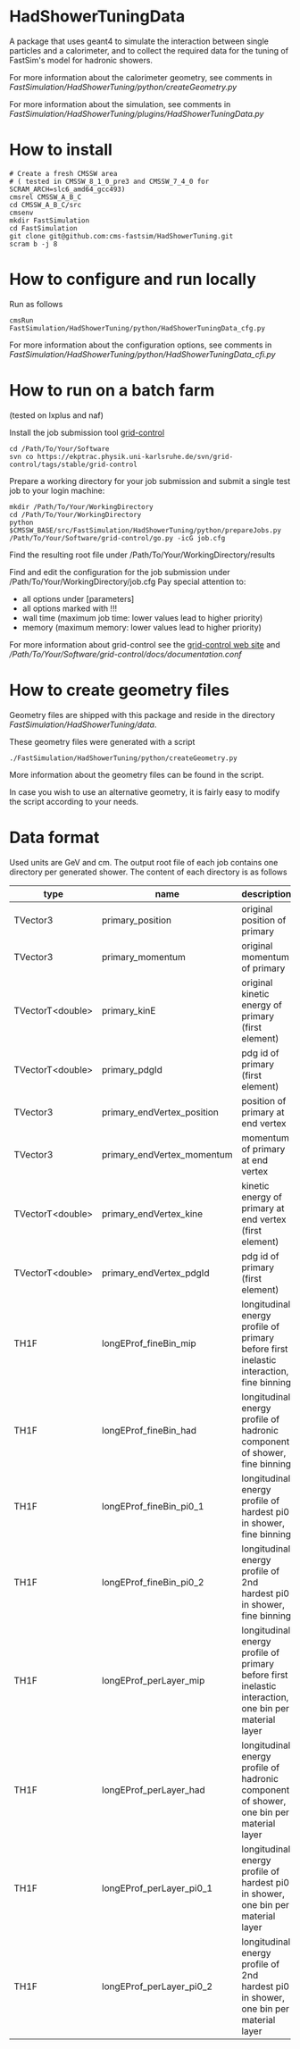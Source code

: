 # HadShowerTuningData

A package that uses geant4 to simulate the interaction between single particles and a calorimeter,
and to collect the required data for the tuning of FastSim's model for hadronic showers.

For more information about the calorimeter geometry, see comments in *FastSimulation/HadShowerTuning/python/createGeometry.py*

For more information about the simulation, see comments in *FastSimulation/HadShowerTuning/plugins/HadShowerTuningData.py*

# How to install

    # Create a fresh CMSSW area 
    # ( tested in CMSSW_8_1_0_pre3 and CMSSW_7_4_0 for SCRAM_ARCH=slc6_amd64_gcc493)
    cmsrel CMSSW_A_B_C
    cd CMSSW_A_B_C/src
    cmsenv
    mkdir FastSimulation
    cd FastSimulation
    git clone git@github.com:cms-fastsim/HadShowerTuning.git
    scram b -j 8

# How to configure and run locally

Run as follows

    cmsRun FastSimulation/HadShowerTuning/python/HadShowerTuningData_cfg.py

For more information about the configuration options, see comments in 
*FastSimulation/HadShowerTuning/python/HadShowerTuningData_cfi.py*

# How to run on a batch farm

(tested on lxplus and naf)

Install the job submission tool [grid-control](https://ekptrac.physik.uni-karlsruhe.de/trac/grid-control)

    cd /Path/To/Your/Software
    svn co https://ekptrac.physik.uni-karlsruhe.de/svn/grid-control/tags/stable/grid-control
   
Prepare a working directory for your job submission and submit a single test job to your login machine:

    mkdir /Path/To/Your/WorkingDirectory
    cd /Path/To/Your/WorkingDirectory
    python $CMSSW_BASE/src/FastSimulation/HadShowerTuning/python/prepareJobs.py
    /Path/To/Your/Software/grid-control/go.py -icG job.cfg

Find the resulting root file under /Path/To/Your/WorkingDirectory/results

Find and edit the configuration for the job submission under /Path/To/Your/WorkingDirectory/job.cfg
Pay special attention to:
   * all options under [parameters]
   * all options marked with !!!
   * wall time (maximum job time: lower values lead to higher priority)
   * memory (maximum memory: lower values lead to higher priority)

For more information about grid-control see the [grid-control web site](https://ekptrac.physik.uni-karlsruhe.de/trac/grid-control) and */Path/To/Your/Software/grid-control/docs/documentation.conf*

# How to create geometry files

Geometry files are shipped with this package and reside in the directory *FastSimulation/HadShowerTuning/data*.

These geometry files were generated with a script

    ./FastSimulation/HadShowerTuning/python/createGeometry.py

More information about the geometry files can be found in the script.

In case you wish to use an alternative geometry, 
it is fairly easy to modify the script according to your needs.

# Data format

Used units are GeV and cm.
The output root file of each job contains one directory per generated shower.
The content of each directory is as follows

| type      | name             | description                  | 
|-----------|------------------|------------------------------|
| TVector3	| primary_position | original position of primary |
| TVector3	|primary_momentum  | original momentum of primary |
| TVectorT\<double\> | primary_kinE | original kinetic energy of primary (first element) |	
| TVectorT\<double\> | primary_pdgId | pdg id of primary (first element) |	
| TVector3	| primary_endVertex_position | position of primary at end vertex |
| TVector3	| primary_endVertex_momentum | momentum of primary at end vertex |
| TVectorT\<double\>	| primary_endVertex_kine | kinetic energy of primary at end vertex (first element) |	
| TVectorT\<double\>	| primary_endVertex_pdgId | pdg id of primary (first element) |
| TH1F | longEProf_fineBin_mip | longitudinal energy profile of primary before first inelastic interaction, fine binning | 
| TH1F | longEProf_fineBin_had | longitudinal energy profile of hadronic component of shower, fine binning | 
| TH1F | longEProf_fineBin_pi0_1 | longitudinal energy profile of hardest pi0 in shower, fine binning |
| TH1F | longEProf_fineBin_pi0_2 | longitudinal energy profile of 2nd hardest pi0 in shower, fine binning |
| TH1F | longEProf_perLayer_mip | longitudinal energy profile of primary before first inelastic interaction, one bin per material layer | 
| TH1F | longEProf_perLayer_had | longitudinal energy profile of hadronic component of shower, one bin per material layer |
| TH1F | longEProf_perLayer_pi0_1 | longitudinal energy profile of hardest pi0 in shower, one bin per material layer |
| TH1F | longEProf_perLayer_pi0_2 | longitudinal energy profile of 2nd hardest pi0 in shower, one bin per material layer | 
